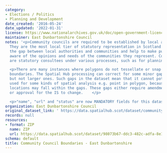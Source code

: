```yaml
---
category:
- Elections / Politics
- Planning and Development
date_created: '2016-05-24'
date_updated: '2022-01-31'
license: https://www.nationalarchives.gov.uk/doc/open-government-licence/version/3/
maintainer: East Dunbartonshire Council
notes: '<p>Community councils are required to be established by local authorities.
  They are the most local tier of statutory representation in Scotland. They bridge
  the gap between local authorities and communities and help to make public bodies
  aware of the opinions and needs of the communities they represent. Community councils
  are statutory consultees under various processes, such as for planning applications.</p>

  <p>There are many instances where polygons do not tessellate or snap to local authority
  boundaries. The Spatial Hub processing can correct for some minor gap errors (&lt;5m)
  but not larger ones. Such gaps in the dataset mean that it cannot potentially be
  used for some kinds of spatial analysis e.g. point in polygon, because some point
  locations may fall within the gaps. These gaps either require amendment at source
  or approval for the IS to change.    </p>

  <p>"name", "url" and "status" are now MANDATORY fields for this dataset.                                                                                                                                                                                                                                                                                                                                                                                                                                                                                                                                                                                                                                                                                                                                                                                                                                                                                                                                                                                                                                                                                                                                                                                                                                                                                                                                                                                                                                                                                                                                                                                                                           </p>'
organization: East Dunbartonshire Council
original_dataset_link: ' https://data.spatialhub.scot/dataset/community_council_boundaries-ed'
records: null
resources:
- format: ZIP
  name: ZIP
  url: https://data.spatialhub.scot/dataset/98073b67-ddc3-482c-adfa-8e1a41dbbc28/resource/f95f1c4e-be34-43a5-975c-397c2ce1cd0f/download/community-council-boundaries.zip
schema: default
title: Community Council Boundaries - East Dunbartonshire
---
```

